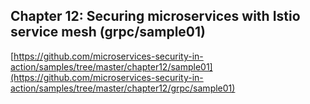 ## Chapter 12: Securing microservices with Istio service mesh (grpc/sample01)

[https://github.com/microservices-security-in-action/samples/tree/master/chapter12/sample01](https://github.com/microservices-security-in-action/samples/tree/master/chapter12/grpc/sample01)
